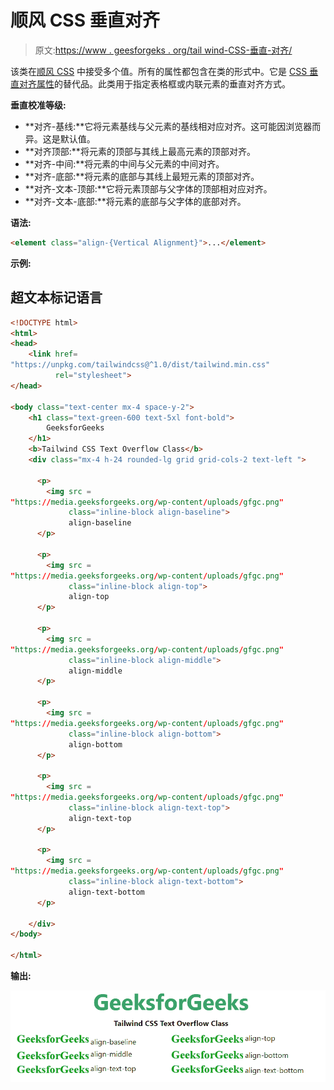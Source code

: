 # 顺风 CSS 垂直对齐

> 原文:[https://www . geesforgeks . org/tail wind-CSS-垂直-对齐/](https://www.geeksforgeeks.org/tailwind-css-vertical-alignment/)

该类在[顺风 CSS](https://www.geeksforgeeks.org/css-tailwind-introduction/) 中接受多个值。所有的属性都包含在类的形式中。它是 [CSS 垂直对齐属性](https://www.geeksforgeeks.org/css-vertical-align-property/)的替代品。此类用于指定表格框或内联元素的垂直对齐方式。

**垂直校准等级:**

*   **对齐-基线:**它将元素基线与父元素的基线相对应对齐。这可能因浏览器而异。这是默认值。
*   **对齐顶部:**将元素的顶部与其线上最高元素的顶部对齐。
*   **对齐-中间:**将元素的中间与父元素的中间对齐。
*   **对齐-底部:**将元素的底部与其线上最短元素的顶部对齐。
*   **对齐-文本-顶部:**它将元素顶部与父字体的顶部相对应对齐。
*   **对齐-文本-底部:**将元素的底部与父字体的底部对齐。

**语法:**

```html
<element class="align-{Vertical Alignment}">...</element>
```

**示例:**

## 超文本标记语言

```html
<!DOCTYPE html> 
<html>
<head> 
    <link href=
"https://unpkg.com/tailwindcss@^1.0/dist/tailwind.min.css" 
          rel="stylesheet"> 
</head> 

<body class="text-center mx-4 space-y-2"> 
    <h1 class="text-green-600 text-5xl font-bold">
        GeeksforGeeks
    </h1> 
    <b>Tailwind CSS Text Overflow Class</b> 
    <div class="mx-4 h-24 rounded-lg grid grid-cols-2 text-left ">

      <p>
        <img src = 
"https://media.geeksforgeeks.org/wp-content/uploads/gfgc.png" 
             class="inline-block align-baseline">
             align-baseline
      </p>

      <p>
        <img src = 
"https://media.geeksforgeeks.org/wp-content/uploads/gfgc.png" 
             class="inline-block align-top">
             align-top
      </p>

      <p>
        <img src = 
"https://media.geeksforgeeks.org/wp-content/uploads/gfgc.png" 
             class="inline-block align-middle">
             align-middle
      </p>

      <p>
        <img src = 
"https://media.geeksforgeeks.org/wp-content/uploads/gfgc.png" 
             class="inline-block align-bottom">
             align-bottom
      </p>

      <p>
        <img src = 
"https://media.geeksforgeeks.org/wp-content/uploads/gfgc.png" 
             class="inline-block align-text-top">
             align-text-top
      </p>

      <p>
        <img src = 
"https://media.geeksforgeeks.org/wp-content/uploads/gfgc.png" 
             class="inline-block align-text-bottom">
             align-text-bottom
      </p>

    </div>
</body> 

</html> 
```

**输出:**

![](img/fd518d1c204a83ed10aa4098be9e1ad6.png)